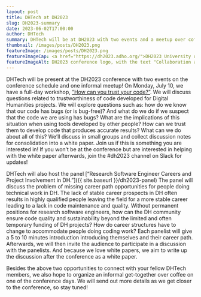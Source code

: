 ```yaml
---
layout: post
title: DHTech at DH2023
slug: DH2023-summary
date: 2023-06-02T17:00:00
author: DHTech
summary: DHTech will be at DH2023 with two events and a meetup over coffee!
thumbnail: /images/posts/DH2023.png
featureImage: /images/posts/DH2023.png
featureImageCap: <a href="https://dh2023.adho.org/">DH2023 University of Graz</a>
featureImageAlt: DH2023 conference logo, with the text "Collaboration as Opportunity"
---
```


DHTech will be present at the DH2023 conference with two events on the conference schedule and one informal meetup! On Monday, July 10, we have a full-day workshop, [“How can you trust your code?”](/dh2023-workshop). We will discuss questions related to trustworthiness of code developed for Digital Humanities projects. We will explore questions such as: how do we know that our code has bugs (or is bug-free)? And what do we do if we suspect that the code we are using has bugs? What are the implications of this situation when using tools developed by other people? How can we trust them to develop code that produces accurate results? What can we do about all of this? We’ll discuss in small groups and collect discussion notes for consolidation into a white paper. Join us if this is something you are interested in! If you won’t be at the conference but are interested in helping with the white paper afterwards, join the #dh2023 channel on Slack for updates! 

DHTech will also host the panel [“Research Software Engineer Careers and Project Involvement in DH.”]({{ site.baseurl }}/dh2023-panel) The panel will discuss the problem of missing career path opportunities for people doing technical work in DH.  The lack of stable career prospects in DH often results in highly qualified people leaving the field for a more stable career leading to a lack in code maintenance and quality. Without permanent positions for research software engineers, how can the DH community ensure code quality and sustainability beyond the limited and often temporary funding of DH projects? How do career structures have to change to accommodate people doing coding work? Each panelist will give a 5 to 10 minutes introduction introducing themselves and their career path. Afterwards, we will then invite the audience to participate in a discussion with the panelists. And because we love white papers, we aim to write up the discussion after the conference as a white paper.

Besides the above two opportunities to connect with your fellow DHTech members, we also hope to organize an informal get-together over coffee on one of the conference days. We will send out more details as we get closer to the conference, so stay tuned!
